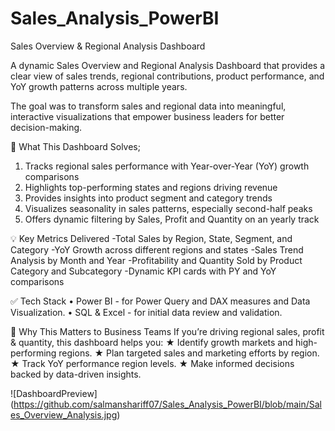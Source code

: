 # Sales_Analysis_PowerBI
Sales Overview &amp; Regional Analysis Dashboard

A dynamic Sales Overview and Regional Analysis Dashboard that provides a clear view of sales trends, regional contributions, product performance, and YoY growth patterns across multiple years.

The goal was to transform sales and regional data into meaningful, interactive
visualizations that empower business leaders for better decision-making.

🎯 What This Dashboard Solves;
 1. Tracks regional sales performance with Year-over-Year (YoY) growth comparisons
 2. Highlights top-performing states and regions driving revenue
 3. Provides insights into product segment and category trends
 4. Visualizes seasonality in sales patterns, especially second-half peaks
 5. Offers dynamic filtering by Sales, Profit and Quantity on an yearly track

💡 Key Metrics Delivered
 -Total Sales by Region, State, Segment, and Category
 -YoY Growth across different regions and states
 -Sales Trend Analysis by Month and Year
 -Profitability and Quantity Sold by Product Category and Subcategory
 -Dynamic KPI cards with PY and YoY comparisons

 ✅ Tech Stack
 • Power BI - for Power Query and DAX measures and Data Visualization.
 • SQL & Excel - for initial data review and validation.

 💬 Why This Matters to Business Teams
 If you’re driving regional sales, profit & quantity, this dashboard helps you:
 ★  Identify growth markets and high-performing regions.
 ★  Plan targeted sales and marketing efforts by region.
 ★  Track YoY performance region levels.
 ★ Make informed decisions backed by data-driven insights.

![DashboardPreview] (https://github.com/salmanshariff07/Sales_Analysis_PowerBI/blob/main/Sales_Overview_Analysis.jpg)

